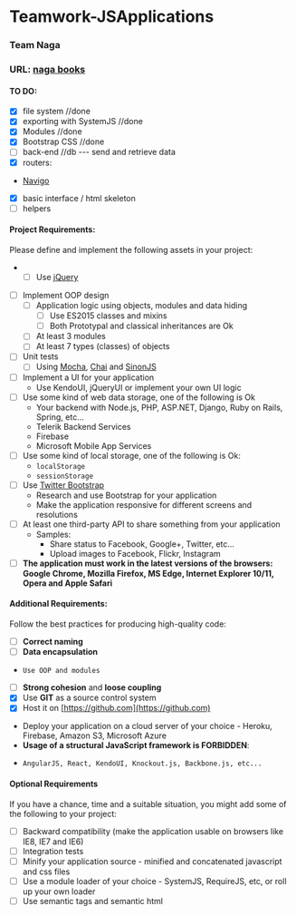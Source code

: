 # Teamwork-JSApplications
### Team Naga

### URL: [naga books](https://naga-389d5.firebaseapp.com/)

#### TO DO:
- [x] file system //done
- [x] exporting with SystemJS //done
- [x] Modules //done
- [x] Bootstrap CSS //done
- [ ] back-end //db --- send and retrieve data
- [x] routers: 
* [Navigo](https://github.com/krasimir/navigo)
- [x] basic interface / html skeleton
- [ ] helpers 

#### Project Requirements:
Please define and implement the following assets in your project:
- - [ ] Use [jQuery](https://jquery.com/)
- [ ] Implement OOP design
  - [ ] Application logic using objects, modules and data hiding
    - [ ] Use ES2015 classes and mixins
    - [ ] Both Prototypal and classical inheritances are Ok
  - [ ] At least 3 modules
  - [ ] At least 7 types (classes) of objects
- [ ] Unit tests
  - [ ] Using [Mocha](https://mochajs.org/), [Chai](http://chaijs.com/) and [SinonJS](http://sinonjs.org/)
- [ ] Implement a UI for your application
  - Use KendoUI, jQueryUI or implement your own UI logic
- [ ] Use some kind of web data storage, one of the following is Ok
  - Your backend with Node.js, PHP, ASP.NET, Django, Ruby on Rails, Spring, etc...
  - Telerik Backend Services
  - Firebase
  - Microsoft Mobile App Services
- [ ] Use some kind of local storage, one of the following is Ok:
  - `localStorage`
  - `sessionStorage`
- [ ] Use [Twitter Bootstrap](https://getbootstrap.com/)
  - Research and use Bootstrap for your application
  - Make the application responsive for different screens and resolutions
- [ ] At least one third-party API to share something from your application
  - Samples:
    - Share status to Facebook, Google+, Twitter, etc...
    - Upload images to Facebook, Flickr, Instagram
- [ ]   **The application must work in the latest versions of the browsers: Google Chrome, Mozilla Firefox, MS Edge, Internet Explorer 10/11, Opera and Apple Safari**

####  Additional Requirements:
Follow the best practices for producing high-quality code:
- [ ]   **Correct naming**
- [ ]   **Data encapsulation**
  -     Use OOP and modules
- [ ]   **Strong cohesion** and **loose coupling**
- [x]   Use **GIT** as a source control system
- [x]   Host it on [https://github.com](https://github.com)
-   Deploy your application on a cloud server of your choice - Heroku, Firebase, Amazon S3, Microsoft Azure
-   **Usage of a structural JavaScript framework is FORBIDDEN**:
  -     AngularJS, React, KendoUI, Knockout.js, Backbone.js, etc...

####  Optional Requirements
If you have a chance, time and a suitable situation, you might add some of the following to your project:
- [ ]   Backward compatibility (make the application usable on browsers like IE8, IE7 and IE6)
- [ ]   Integration tests
- [ ]   Minify your application source - minified and concatenated javascript and css files
- [ ]   Use a module loader of your choice - SystemJS, RequireJS, etc, or roll up your own loader
- [ ]   Use semantic tags and semantic html
